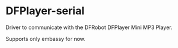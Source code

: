 # DFPlayer-serial

Driver to communicate with the DFRobot DFPlayer Mini MP3 Player.

Supports only embassy for now.